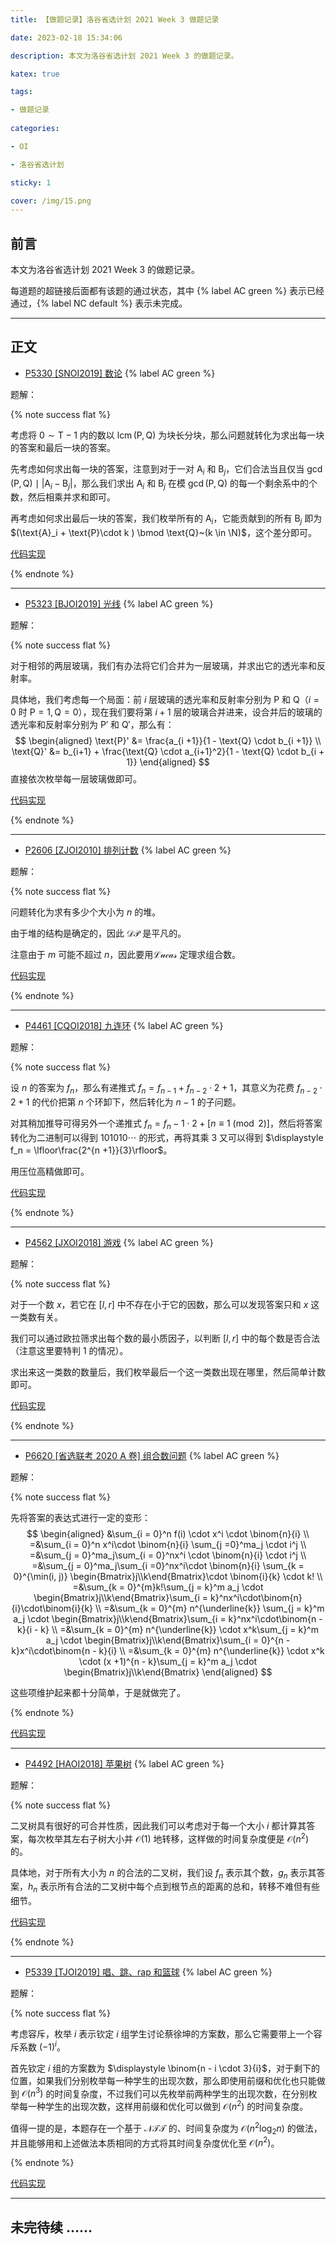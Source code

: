 ```yaml
---
title: 【做题记录】洛谷省选计划 2021 Week 3 做题记录

date: 2023-02-18 15:34:06

description: 本文为洛谷省选计划 2021 Week 3 的做题记录。

katex: true

tags:

- 做题记录
 
categories: 

- OI

- 洛谷省选计划

sticky: 1

cover: /img/15.png
---
```


## 前言

本文为洛谷省选计划 2021 Week 3 的做题记录。

每道题的超链接后面都有该题的通过状态，其中 {% label AC green %} 表示已经通过，{% label NC default %} 表示未完成。

------

## 正文

- [P5330 [SNOI2019] 数论](https://www.luogu.com.cn/problem/P5330) {% label AC green %}

题解：

{% note success flat %}

考虑将 $0 \sim \text{T} - 1$ 内的数以 $\operatorname{lcm}(\text{P}, \text{Q})$ 为块长分块，那么问题就转化为求出每一块的答案和最后一块的答案。

先考虑如何求出每一块的答案，注意到对于一对 $\text{A}_i$ 和 $\text{B}_j$，它们合法当且仅当 $\gcd (\text{P}, \text{Q}) \mid |\text{A}_i - \text{B}_j|$，那么我们求出 $\text{A}_i$ 和 $\text{B}_j$ 在模 $\gcd(\text{P}, \text{Q})$ 的每一个剩余系中的个数，然后相乘并求和即可。

再考虑如何求出最后一块的答案，我们枚举所有的 $\text{A}_i$，它能贡献到的所有 $\text{B}_j$ 即为 $(\text{A}_i + \text{P}\cdot k ) \bmod \text{Q}~(k \in \N)$，这个差分即可。

[代码实现](https://www.luogu.com.cn/record/102431700)

{% endnote %}

------

- [P5323 [BJOI2019] 光线](https://www.luogu.com.cn/problem/P5323) {% label AC green %}

题解：

{% note success flat %}

对于相邻的两层玻璃，我们有办法将它们合并为一层玻璃，并求出它的透光率和反射率。

具体地，我们考虑每一个局面：前 $i$ 层玻璃的透光率和反射率分别为 $\text{P}$ 和 $\text{Q}$（$i = 0$ 时 $\text{P} = 1,\text{Q} = 0$），现在我们要将第 $i +1$ 层的玻璃合并进来，设合并后的玻璃的透光率和反射率分别为 $\text{P}'$ 和 $\text{Q}'$，那么有：
$$
\begin{aligned}
\text{P}' &= \frac{a_{i +1}}{1 - \text{Q} \cdot b_{i +1}}
\\
\text{Q}' &= b_{i+1} + \frac{\text{Q} \cdot a_{i+1}^2}{1 - \text{Q} \cdot b_{i + 1}}
\end{aligned}
$$
直接依次枚举每一层玻璃做即可。

[代码实现](https://www.luogu.com.cn/record/68680925)

{% endnote %}

------

- [P2606 [ZJOI2010] 排列计数](https://www.luogu.com.cn/problem/P2606) {% label AC green %}

题解：

{% note success flat %}

问题转化为求有多少个大小为 $n$ 的堆。

由于堆的结构是确定的，因此 $\mathcal{DP}$ 是平凡的。

注意由于 $m$ 可能不超过 $n$，因此要用$\mathcal{Lucas}$ 定理求组合数。

[代码实现](https://www.luogu.com.cn/record/102449349)

{% endnote %}

------

- [P4461 [CQOI2018] 九连环](https://www.luogu.com.cn/problem/P4461) {% label AC green %}

题解：

{% note success flat %}

设 $n$ 的答案为 $f_n$，那么有递推式 $f_n = f_{n - 1} +f_{n - 2} \cdot 2 + 1$，其意义为花费 $f_{n - 2} \cdot 2 +1$ 的代价把第 $n$ 个环卸下，然后转化为 $n - 1$ 的子问题。

对其稍加推导可得另外一个递推式 $f_n = f_n - 1\cdot 2 + [n \equiv 1 \pmod{2}]$，然后将答案转化为二进制可以得到 $101010\cdots$ 的形式，再将其乘 $3$ 又可以得到 $\displaystyle f_n = \lfloor\frac{2^{n +1}}{3}\rfloor$。

用压位高精做即可。

[代码实现](https://www.luogu.com.cn/record/102586382)

{% endnote %}

------

- [P4562 [JXOI2018] 游戏](https://www.luogu.com.cn/problem/P4562) {% label AC green %}

题解：

{% note success flat %}

对于一个数 $x$，若它在 $[l, r]$ 中不存在小于它的因数，那么可以发现答案只和 $x$ 这一类数有关。

我们可以通过欧拉筛求出每个数的最小质因子，以判断 $[l, r]$ 中的每个数是否合法（注意这里要特判 $1$ 的情况）。

求出来这一类数的数量后，我们枚举最后一个这一类数出现在哪里，然后简单计数即可。

[代码实现](https://www.luogu.com.cn/record/102589113)

{% endnote %}

------

- [P6620 [省选联考 2020 A 卷] 组合数问题](https://www.luogu.com.cn/problem/P6620) {% label AC green %}

题解：

{% note success flat %}

先将答案的表达式进行一定的变形：
$$
\begin{aligned}
&\sum_{i = 0}^n f(i) \cdot x^i \cdot \binom{n}{i}
\\
=&\sum_{i = 0}^n x^i\cdot \binom{n}{i} \sum_{j =0}^ma_j \cdot i^j
\\
=&\sum_{j = 0}^ma_j\sum_{i = 0}^nx^i \cdot \binom{n}{i} \cdot i^j
\\
=&\sum_{j = 0}^ma_j\sum_{i =0}^nx^i\cdot \binom{n}{i} \sum_{k = 0}^{\min(i, j)} \begin{Bmatrix}j\\k\end{Bmatrix}\cdot \binom{i}{k} \cdot k!
\\
=&\sum_{k = 0}^{m}k!\sum_{j = k}^m a_j \cdot \begin{Bmatrix}j\\k\end{Bmatrix}\sum_{i = k}^nx^i\cdot\binom{n}{i}\cdot\binom{i}{k}
\\
=&\sum_{k = 0}^{m} n^{\underline{k}} \sum_{j = k}^m a_j \cdot \begin{Bmatrix}j\\k\end{Bmatrix}\sum_{i = k}^nx^i\cdot\binom{n - k}{i - k}
\\
=&\sum_{k = 0}^{m} n^{\underline{k}} \cdot x^k\sum_{j = k}^m a_j \cdot \begin{Bmatrix}j\\k\end{Bmatrix}\sum_{i = 0}^{n - k}x^i\cdot\binom{n - k}{i}
\\
=&\sum_{k = 0}^{m} n^{\underline{k}} \cdot x^k \cdot (x +1)^{n - k}\sum_{j = k}^m a_j \cdot \begin{Bmatrix}j\\k\end{Bmatrix}
\end{aligned}
$$

这些项维护起来都十分简单，于是就做完了。

{% endnote %}

[代码实现](https://www.luogu.com.cn/record/102605993)

------

- [P4492 [HAOI2018] 苹果树](https://www.luogu.com.cn/problem/P4492) {% label AC green %}

题解：

{% note success flat %}

二叉树具有很好的可合并性质，因此我们可以考虑对于每一个大小 $i$ 都计算其答案，每次枚举其左右子树大小并 $\mathcal{O}(1)$ 地转移，这样做的时间复杂度便是 $\mathcal{O}(n^2)$ 的。

具体地，对于所有大小为 $n$ 的合法的二叉树，我们设 $f_n$ 表示其个数，$g_n$ 表示其答案，$h_n$ 表示所有合法的二叉树中每个点到根节点的距离的总和，转移不难但有些细节。

[代码实现](https://www.luogu.com.cn/record/102742838)

{% endnote %}

------

- [P5339 [TJOI2019] 唱、跳、rap 和篮球](https://www.luogu.com.cn/problem/P5339) {% label AC green %}

题解：

{% note success flat %}

考虑容斥，枚举 $i$ 表示钦定 $i$ 组学生讨论蔡徐坤的方案数，那么它需要带上一个容斥系数 $(-1)^i$。

首先钦定 $i$ 组的方案数为 $\displaystyle \binom{n - i \cdot 3}{i}$，对于剩下的位置，如果我们分别枚举每一种学生的出现次数，那么即使用前缀和优化也只能做到 $\mathcal{O}(n^3)$ 的时间复杂度，不过我们可以先枚举前两种学生的出现次数，在分别枚举每一种学生的出现次数，这样用前缀和优化可以做到 $\mathcal{O}(n^2)$ 的时间复杂度。

值得一提的是，本题存在一个基于 $\mathcal{NTT}$ 的、时间复杂度为 $\mathcal{O}(n^2\log_2 n)$ 的做法，并且能够用和上述做法本质相同的方式将其时间复杂度优化至 $\mathcal{O}(n^2)$。

{% endnote %}

[代码实现](https://www.luogu.com.cn/record/102765368)

------

## 未完待续 ……
